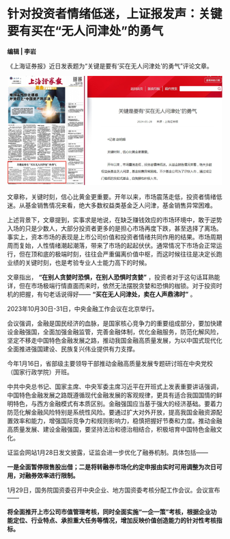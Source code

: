 # 针对投资者情绪低迷，上证报发声：关键要有买在“无人问津处”的勇气

**编辑 | 李岩**

《上海证券报》近日发表题为“关键是要有‘买在无人问津处’的勇气”评论文章。

![8d5b16c4964bd67de0efd0fa7e473ae9.jpg](https://raw.githubusercontent.com/qqhsx/qqnews_image/main/2024/01/30/针对投资者情绪低迷，上证报发声：关键要有买在“无人问津处”的勇气/8d5b16c4964bd67de0efd0fa7e473ae9.jpg)

文章称，关键时刻，信心比黄金更重要。开年以来，市场震荡走低，投资者情绪低迷。从基金销售情况来看，绝大多数权益类基金乏人问津，基金销售异常困难。

上述背景下，文章提到，实事求是地说，在缺乏赚钱效应的市场环境中，敢于逆势入场的只是少数人，大部分投资者更多的是担心市场再度下跌，甚至选择了离场。事实上，资本市场的表现是上市公司价值和投资者情绪共同作用的结果。市场周期周而复始，人性情绪潮起潮落，带来了市场的起起伏伏。通常情况下市场会正常运行，但在顶和底的极端时刻，往往会严重偏离价值中枢，而这时候往往是决定长跑业绩的关键时刻，也是考验专业人士能力高下的时候。

文章指出， **“在别人贪婪时恐惧，在别人恐惧时贪婪”**
，投资者对于这句话耳熟能详，但在市场极端行情直面而来时，依然无法摆脱贪婪和恐惧的枷锁。对于投资时机的把握，有句老话说得好——
**“买在无人问津处，卖在人声鼎沸时”** 。

2023年10月30日-31日，中央金融工作会议在北京举行。

会议强调，金融是国民经济的血脉，是国家核心竞争力的重要组成部分，要加快建设金融强国，全面加强金融监管，完善金融体制，优化金融服务，防范化解风险，坚定不移走中国特色金融发展之路，推动我国金融高质量发展，为以中国式现代化全面推进强国建设、民族复兴伟业提供有力支撑。

今年1月16日，省部级主要领导干部推动金融高质量发展专题研讨班在中央党校（国家行政学院）开班。

中共中央总书记、国家主席、中央军委主席习近平在开班式上发表重要讲话强调，中国特色金融发展之路既遵循现代金融发展的客观规律，更具有适合我国国情的鲜明特色，与西方金融模式有本质区别。金融强国应当基于强大的经济基础。要着力防范化解金融风险特别是系统性风险。要通过扩大对外开放，提高我国金融资源配置效率和能力，增强国际竞争力和规则影响力，稳慎把握好节奏和力度。推动金融高质量发展、建设金融强国，要坚持法治和德治相结合，积极培育中国特色金融文化。

证监会网站1月28日发文披露，证监会进一步优化了融券机制。具体包括——

**一是全面暂停限售股出借；二是将转融券市场化约定申报由实时可用调整为次日可用，对融券效率进行限制。**

1月29日，国务院国资委召开中央企业、地方国资委考核分配工作会议。会议宣布——

**将全面推开上市公司市值管理考核，同时全面实施“一企一策”考核，根据企业功能定位、行业特点、承担重大任务等情况，增加反映价值创造能力的针对性考核指标。**


